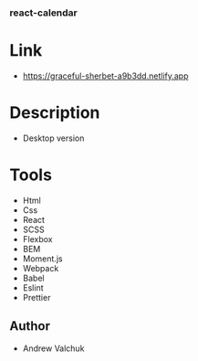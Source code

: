 ### react-calendar

# Link
- https://graceful-sherbet-a9b3dd.netlify.app

# Description
- Desktop version

# Tools
- Html
- Css
- React
- SCSS
- Flexbox
- BEM
- Moment.js
- Webpack
- Babel
- Eslint
- Prettier

## Author
- Andrew Valchuk
